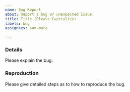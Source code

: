 ```yaml
---
name: Bug Report
about: Report a bug or unexpected issue.
title: Title (Please Capitalize)
labels: bug
assignees: sam-mata

---
```


### Details
Please explain the bug.


### Reproduction
Please give detailed steps as to how to reproduce the bug.
